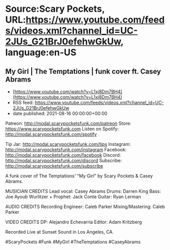 # Source:Scary Pockets, URL:https://www.youtube.com/feeds/videos.xml?channel_id=UC-2JUs_G21BrJ0efehwGkUw, language:en-US

## My Girl | The Temptations | funk cover ft. Casey Abrams
 - [https://www.youtube.com/watch?v=L1xj8Dm7BH4](https://www.youtube.com/watch?v=L1xj8Dm7BH4)
 - RSS feed: https://www.youtube.com/feeds/videos.xml?channel_id=UC-2JUs_G21BrJ0efehwGkUw
 - date published: 2021-08-16 00:00:00+00:00

Patreon: http://modal.scarypocketsfunk.com/patreon
Store: https://www.scarypocketsfunk.com
Listen on Spotify: http://modal.scarypocketsfunk.com/spotify

Tip Jar: http://modal.scarypocketsfunk.com/tips
Instagram: http://modal.scarypocketsfunk.com/instagram
Facebook: http://modal.scarypocketsfunk.com/facebook
Discord: http://modal.scarypocketsfunk.com/discord
Subscribe: http://modal.scarypocketsfunk.com/subscribe

A funk cover of The Temptations' "My Girl" by Scary Pockets & Casey Abrams.

MUSICIAN CREDITS
Lead vocal: Casey Abrams
Drums: Darren King
Bass: Joe Ayoub
Wurlitzer + Prophet: Jack Conte
Guitar: Ryan Lerman

AUDIO CREDITS
Recording Engineer: Caleb Parker
Mixing/Mastering: Caleb Parker

VIDEO CREDITS
DP: Alejandro Echevarria
Editor: Adam Kritzberg

Recorded Live at Sunset Sound in Los Angeles, CA.

#ScaryPockets #Funk #MyGirl #TheTemptations #CaseyAbrams

